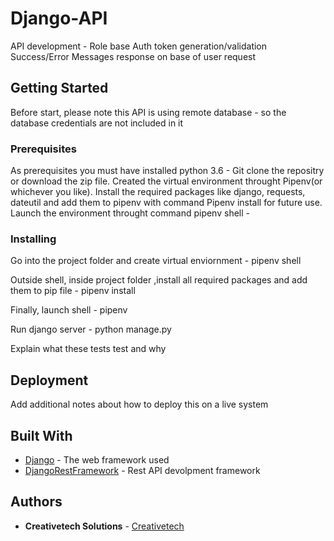 # Django-API

API development - Role base Auth token generation/validation Success/Error Messages response on base of user request

## Getting Started

Before start, please note this API is using remote database - so the database credentials are not included in it


### Prerequisites

As prerequisites you must have installed python 3.6 - Git clone the repositry or download the zip file. Created the virtual environment throught Pipenv(or whichever you like). Install the required packages like django, requests, dateutil and add them to pipenv with command Pipenv install <pkg name> for future use. Launch the environment throught command pipenv shell - 

### Installing

Go into the project folder and create virtual enviornment - pipenv shell

Outside shell, inside project folder ,install all required packages and add them to pip file - pipenv install <pkg name>
  
Finally, launch shell - pipenv

Run django server - python manage.py

Explain what these tests test and why

## Deployment

Add additional notes about how to deploy this on a live system

## Built With

* [Django](https://docs.djangoproject.com/en/2.1/) - The web framework used
* [DjangoRestFramework](https://www.django-rest-framework.org/) - Rest API devolpment framework 

## Authors

* **Creativetech Solutions** - [Creativetech](https://github.com/Creativetech-Solutions/)

